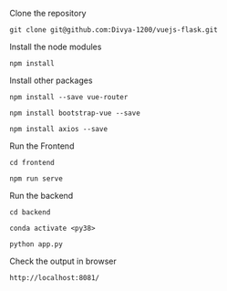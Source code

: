 Clone the repository 

```
git clone git@github.com:Divya-1200/vuejs-flask.git
```

Install the node modules
```
npm install 
```

Install other packages
```
npm install --save vue-router

npm install bootstrap-vue --save

npm install axios --save

```

Run the Frontend 
```
cd frontend

npm run serve
```

Run the backend 
```
cd backend

conda activate <py38>

python app.py
```

Check the output in browser 

```
http://localhost:8081/ 

```
